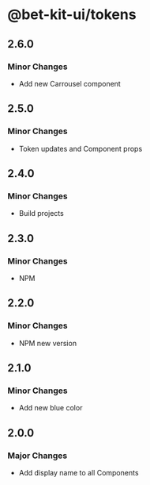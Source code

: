 # @bet-kit-ui/tokens

## 2.6.0

### Minor Changes

- Add new Carrousel component

## 2.5.0

### Minor Changes

- Token updates and Component props

## 2.4.0

### Minor Changes

- Build projects

## 2.3.0

### Minor Changes

- NPM

## 2.2.0

### Minor Changes

- NPM new version

## 2.1.0

### Minor Changes

- Add new blue color

## 2.0.0

### Major Changes

- Add display name to all Components
